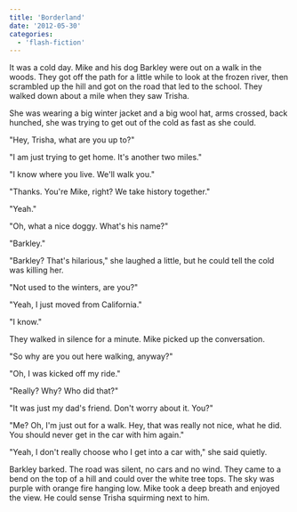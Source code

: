 ```yaml
---
title: 'Borderland'
date: '2012-05-30'
categories:
  - 'flash-fiction'
---
```


It was a cold day. Mike and his dog Barkley were out on a walk in the woods.
They got off the path for a little while to look at the frozen river, then
scrambled up the hill and got on the road that led to the school. They walked
down about a mile when they saw Trisha.

She was wearing a big winter jacket and a big wool hat, arms crossed, back
hunched, she was trying to get out of the cold as fast as she could.

"Hey, Trisha, what are you up to?"

"I am just trying to get home. It's another two miles."

"I know where you live. We'll walk you."

"Thanks. You're Mike, right? We take history together."

"Yeah."

"Oh, what a nice doggy. What's his name?"

"Barkley."

"Barkley? That's hilarious," she laughed a little, but he could tell the cold
was killing her.

"Not used to the winters, are you?"

"Yeah, I just moved from California."

"I know."

They walked in silence for a minute. Mike picked up the conversation.

"So why are you out here walking, anyway?"

"Oh, I was kicked off my ride."

"Really? Why? Who did that?"

"It was just my dad's friend. Don't worry about it. You?"

"Me? Oh, I'm just out for a walk. Hey, that was really not nice, what he did.
You should never get in the car with him again."

"Yeah, I don't really choose who I get into a car with," she said quietly.

Barkley barked. The road was silent, no cars and no wind. They came to a bend on
the top of a hill and could over the white tree tops. The sky was purple with
orange fire hanging low. Mike took a deep breath and enjoyed the view. He could
sense Trisha squirming next to him.
